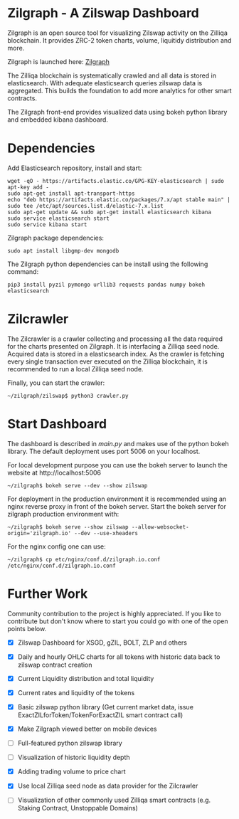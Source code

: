# Zilgraph - A Zilswap Dashboard
Zilgraph is an open source tool for visualizing Zilswap activity on the Zilliqa blockchain. It provides ZRC-2 token charts, volume, liquitidy distribution and more.

Zilgraph is launched here:  [Zilgraph](https://zilgraph.io)

The Zilliqa blockchain is systematically crawled and all data is stored in elasticsearch. With adequate elasticsearch queries zilswap data is aggregated. This builds the foundation to add more analytics for other smart contracts.

The Zilgraph front-end provides visualized data using bokeh python library and embedded kibana dashboard.

# Dependencies

Add Elasticsearch repository, install and start:

    wget -qO - https://artifacts.elastic.co/GPG-KEY-elasticsearch | sudo apt-key add -
    sudo apt-get install apt-transport-https
    echo "deb https://artifacts.elastic.co/packages/7.x/apt stable main" | sudo tee /etc/apt/sources.list.d/elastic-7.x.list
    sudo apt-get update && sudo apt-get install elasticsearch kibana
    sudo service elasticsearch start
    sudo service kibana start
    
Zilgraph package dependencies:

    sudo apt install libgmp-dev mongodb

The Zilgraph python dependencies can be install using the following command:

    pip3 install pyzil pymongo urllib3 requests pandas numpy bokeh elasticsearch

# Zilcrawler

The Zilcrawler is a crawler collecting and processing all the data required for the charts presented on Zilgraph. It is interfacing a Zilliqa seed node. Acquired data is stored in a elasticsearch index. As the crawler is fetching every single transaction ever executed on the Zilliqa blockchain, it is recommended to run a local Zilliqa seed node.

Finally, you can start the crawler:

    ~/zilgraph/zilswap$ python3 crawler.py 

# Start Dashboard

The dashboard is described in *main.py* and makes use of the python bokeh library. The default deployment uses port 5006 on your localhost.

For local development purpose you can use the bokeh server to launch the website at http://localhost:5006

    ~/zilgraph$ bokeh serve --dev --show zilswap


For deployment in the production environment it is recommended using an nginx reverse proxy in front of the bokeh server. Start the bokeh server for zilgraph production environment with:

    ~/zilgraph$ bokeh serve --show zilswap --allow-websocket-origin='zilgraph.io' --dev --use-xheaders


For the nginx config one can use:

    ~/zilgraph$ cp etc/nginx/conf.d/zilgraph.io.conf /etc/nginx/conf.d/zilgraph.io.conf


# Further Work

Community contribution to the project is highly appreciated. If you like to contribute but don't know where to start you could go with one of the open points below.

- [x] Zilswap Dashboard for XSGD, gZIL, BOLT, ZLP and others
- [x] Daily and hourly OHLC charts for all tokens with historic data back to zilswap contract creation
- [x] Current Liquidity distribution and total liquidity
- [x] Current rates and liquidity of the tokens
- [x] Basic zilswap python library (Get current market data, issue ExactZILforToken/TokenForExactZIL smart contract call)
    
- [x] Make Zilgraph viewed better on mobile devices
- [ ] Full-featured python zilswap library
- [ ] Visualization of historic liquidity depth
- [x] Adding trading volume to price chart
- [x] Use local Zilliqa seed node as data provider for the Zilcrawler
- [ ] Visualization of other commonly used Zilliqa smart contracts (e.g. Staking Contract, Unstoppable Domains)
